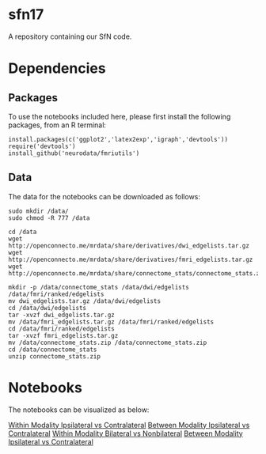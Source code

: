 # sfn17
A repository containing our SfN code. 

# Dependencies

## Packages

To use the notebooks included here, please first install the following packages, from an R terminal:

```
install.packages(c('ggplot2','latex2exp','igraph','devtools'))
require('devtools')
install_github('neurodata/fmriutils')
```

## Data

The data for the notebooks can be downloaded as follows:

```
sudo mkdir /data/
sudo chmod -R 777 /data

cd /data
wget http://openconnecto.me/mrdata/share/derivatives/dwi_edgelists.tar.gz
wget http://openconnecto.me/mrdata/share/derivatives/fmri_edgelists.tar.gz
wget http://openconnecto.me/mrdata/share/connectome_stats/connectome_stats.zip

mkdir -p /data/connectome_stats /data/dwi/edgelists /data/fmri/ranked/edgelists
mv dwi_edgelists.tar.gz /data/dwi/edgelists
cd /data/dwi/edgelists
tar -xvzf dwi_edgelists.tar.gz
mv /data/fmri_edgelists.tar.gz /data/fmri/ranked/edgelists
cd /data/fmri/ranked/edgelists
tar -xvzf fmri_edgelists.tar.gz
mv /data/connectome_stats.zip /data/connectome_stats.zip
cd /data/connectome_stats
unzip connectome_stats.zip
```

# Notebooks

The notebooks can be visualized as below:

[Within Modality Ipsilateral vs Contralateral](https://neurodatadesign.github.io/sfn17/hemisphere_within.html)
[Between Modality Ipsilateral vs Contralateral](https://neurodatadesign.github.io/sfn17/hemisphere_across.html)
[Within Modality Bilateral vs Nonbilateral](https://neurodatadesign.github.io/sfn17/bilateral_within.html)
[Between Modality Ipsilateral vs Contralateral](https://neurodatadesign.github.io/sfn17/bilateral_across.html)
